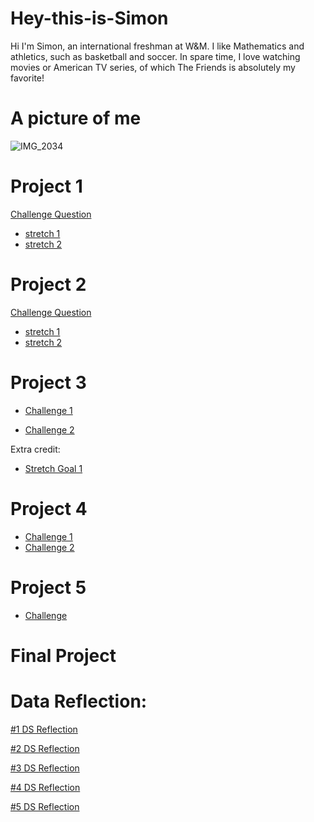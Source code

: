 # Hey-this-is-Simon
Hi I'm Simon, an international freshman at W&M. I like Mathematics and athletics, such as basketball and soccer. In spare time, I love watching movies or American TV series, of which The Friends is absolutely my favorite!

# A picture of me
![IMG_2034](https://user-images.githubusercontent.com/78221789/107217743-959a3400-6a49-11eb-82c3-f1a0d3e541a8.JPG)


# Project 1
[Challenge Question](https://github.com/SimonZhang27/DATA_100_WP/blob/main/Project_1_plot.md)
- [stretch 1](https://github.com/SimonZhang27/DATA_100_WP/blob/main/individual_stretch_1.md)
- [stretch 2](https://github.com/SimonZhang27/DATA_100_WP/blob/main/individual_stretch_2.md)


# Project 2
[Challenge Question](https://github.com/SimonZhang27/DATA_100_WP/blob/main/Project_2.md)
- [stretch 1](https://github.com/SimonZhang27/DATA_100_WP/blob/main/Prj2_stretch_1.md)
- [stretch 2](https://github.com/SimonZhang27/DATA_100_WP/blob/main/Prj2_stretch_2.md)


# Project 3
- [Challenge 1](https://github.com/SimonZhang27/DATA_100_WP/blob/main/Project3_Challenge_1.md)

- [Challenge 2](https://github.com/SimonZhang27/DATA_100_WP/blob/main/Project3_Challenge_2.md)

Extra credit:
- [Stretch Goal 1](https://github.com/SimonZhang27/DATA_100_WP/blob/main/Prj3_stretch_1.md)


# Project 4
- [Challenge 1](https://github.com/SimonZhang27/DATA_100_WP/blob/main/Project4_Challenge_1.md)
- [Challenge 2](https://github.com/SimonZhang27/DATA_100_WP/blob/main/Project4_Challenge_2.md)


# Project 5
- [Challenge](https://github.com/SimonZhang27/DATA_100_WP/blob/main/Project5_Challenge.md)


# Final Project



# Data Reflection:
[#1 DS Reflection](https://github.com/SimonZhang27/DATA_100_WP/blob/main/First_DS_Reflection.md)

[#2 DS Reflection](https://github.com/SimonZhang27/DATA_100_WP/blob/main/DS_Reflection_2.md)

[#3 DS Reflection](https://github.com/SimonZhang27/DATA_100_WP/blob/main/DS_Reflection_3.md)

[#4 DS Reflection](https://github.com/SimonZhang27/DATA_100_WP/blob/main/DS_Reflection_4.md)

[#5 DS Reflection](https://github.com/SimonZhang27/DATA_100_WP/blob/main/DS_Reflection_5.md)
